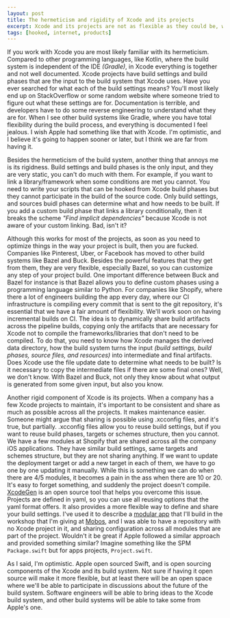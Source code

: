 ```yaml
---
layout: post
title: The hermeticism and rigidity of Xcode and its projects
excerpt: Xcode and its projects are not as flexible as they could be, which makes it hard for companies to optimize their workflows and processes. In this post I'll analyze some of the things that I would improve from its build system and projects.
tags: [hooked, internet, products]
---
```


If you work with Xcode you are most likely familiar with its hermeticism. Compared to other programming languages, like Kotlin, where the build system is independent of the IDE *(Gradle)*, in Xcode everything is together and not well documented. Xcode projects have build settings and build phases that are the input to the build system that Xcode uses. Have you ever searched for what each of the build settings means? You'll most likely end up on StackOverflow or some random website where someone tried to figure out what these settings are for. Documentation is terrible, and developers have to do some reverse engineering to understand what they are for. When I see other build systems like Gradle, where you have total flexibility during the build process, and everything is documented I feel jealous. I wish Apple had something like that with Xcode. I'm optimistic, and I believe it's going to happen sooner or later, but I think we are far from having it.

Besides the hermeticism of the build system, another thing that annoys me is its rigidness. Build settings and build phases is the only input, and they are very static, you can't do much with them. For example, if you want to link a library/framework when some conditions are met you cannot. You need to write your scripts that can be hooked from Xcode build phases but they cannot participate in the build of the source code. Only build settings, and sources buidl phases can determine what and how needs to be built. If you add a custom build phase that links a library conditionally, then it breaks the scheme *"Find implicit dependencies"* because Xcode is not aware of your custom linking. Bad, isn't it?

Although this works for most of the projects, as soon as you need to optimize things in the way your project is built, then you are fucked. Companies like Pinterest, Uber, or Facebook has moved to other build systems like Bazel and Buck. Besides the powerful features that they get from them, they are very flexible, especially Bazel, so you can customize any step of your project build. One important difference between Buck and Bazel for instance is that Bazel allows you to define custom phases using a programming language similar to Python. For companies like Shopify, where there a lot of engineers building the app every day, where our CI infrastructure is compiling every commit that is sent to the git repository, it's essential that we have a fair amount of flexibility. We'll work soon on having incremental builds on CI. The idea is to dynamically share build artifacts across the pipeline builds, copying only the artifacts that are necessary for Xcode not to compile the frameworks/libraries that don't need to be compiled. To do that, you need to know how Xcode manages the derived data directory, how the build system turns the input *(build settings, build phases, source files, and resources)* into intermediate and final artifacts. Does Xcode use the file update date to determine what needs to be built? Is it necessary to copy the intermediate files if there are some final ones? Well, we don't know. With Bazel and Buck, not only they know about what output is generated from some given input, but also you know.

Another rigid component of Xcode is its projects. When a company has a few Xcode projects to maintain, it's important to be consistent and share as much as possible across all the projects. It makes maintenance easier. Someone might argue that sharing is possible using .xcconfig files, and it's true, but partially. .xcconfig files allow you to reuse build settings, but if you want to reuse build phases, targets or schemes structure, then you cannot. We have a few modules at Shopify that are shared across all the company iOS applications. They have similar build settings, same targets and schemes structure, but they are not sharing anything. If we want to update the deployment target or add a new target in each of them, we have to go one by one updating it manually. While this is something we can do when there are 4/5 modules, it becomes a pain in the ass when there are 10 or 20. It's easy to forget something, and suddenly the project doesn't compile. [XcodeGen](https://github.com/yonaskolb/XcodeGen) is an open source tool that helps you overcome this issue. Projects are defined in yaml, so you can use all reusing options that the yaml format offers. It also provides a more flexible way to define and share your build settings. I've used it to describe a [modular app](https://github.com/pepicrft/xcode-modular-apps-workshop) that I'll build in the workshop that I'm giving at [Mobos](http://romobos.com/), and I was able to have a repository with no Xcode project in it, and sharing configuration across all modules that are part of the project. Wouldn't it be great if Apple followed a similar approach and provided something similar? Imagine something like the SPM `Package.swift` but for apps projects, `Project.swift`. 

As I said, I'm optimistic. Apple open sourced Swift, and is open sourcing components of the Xcode and its build system. Not sure if having it open source will make it more flexible, but at least there will be an open space where we'll be able to participate in discussions about the future of the build system. Software engineers will be able to bring ideas to the Xcode build system, and other build systems will be able to take some from Apple's one.